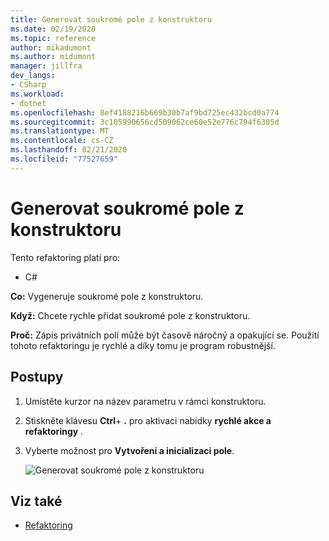 ```yaml
---
title: Generovat soukromé pole z konstruktoru
ms.date: 02/19/2020
ms.topic: reference
author: mikadumont
ms.author: midumont
manager: jillfra
dev_langs:
- CSharp
ms.workload:
- dotnet
ms.openlocfilehash: 8ef4188216b669b30b7af9bd725ec432bcd0a774
ms.sourcegitcommit: 3c105990656cd509062ce60e52e776c794f6305d
ms.translationtype: MT
ms.contentlocale: cs-CZ
ms.lasthandoff: 02/21/2020
ms.locfileid: "77527659"
---
```

# <a name="generate-private-field-from-constructor"></a>Generovat soukromé pole z konstruktoru

Tento refaktoring platí pro: 

- C# 

**Co:** Vygeneruje soukromé pole z konstruktoru. 

**Když:** Chcete rychle přidat soukromé pole z konstruktoru.

**Proč:** Zápis privátních polí může být časově náročný a opakující se. Použití tohoto refaktoringu je rychlé a díky tomu je program robustnější.

## <a name="how-to"></a>Postupy 

1. Umístěte kurzor na název parametru v rámci konstruktoru.

2. Stiskněte klávesu **Ctrl**+ **.** pro aktivaci nabídky **rychlé akce a refaktoringy** .
   
3. Vyberte možnost pro **Vytvoření a inicializaci pole**.

   ![Generovat soukromé pole z konstruktoru](media/generate-private-field-from-constructor.png)

## <a name="see-also"></a>Viz také 

- [Refaktoring](../refactoring-in-visual-studio.md)
